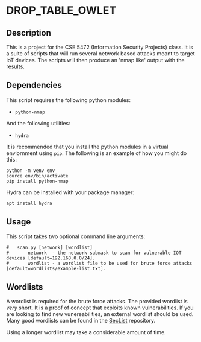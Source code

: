 # DROP_TABLE_OWLET

## Description
This is a project for the CSE 5472 (Information Security Projects) class. It is a suite of scripts that will run several network based attacks meant to target IoT devices. The scripts will then produce an 'nmap like' output with the results.

## Dependencies
This script requires the following python modules: 
- `python-nmap`

And the following utilities:
- `hydra`

It is recommended that you install the python modules in a virtual enviornment using `pip`. The following is an example of how you might do this:
```
python -m venv env
source env/bin/activate
pip install python-nmap
```

Hydra can be installed with your package manager:
```
apt install hydra
```

## Usage
This script takes two optional command line arguments:

```
#   scan.py [network] [wordlist]
#       network  - the network submask to scan for vulnerable IOT devices [default=192.168.0.0/24].
#       wordlist - a wordlist file to be used for brute force attacks [default=wordlists/example-list.txt].
```

## Wordlists
A wordlist is required for the brute force attacks. The provided wordlist is *very* short. It is a proof of concept that exploits known vulnerabilities. If you are looking to find new vunereabilities, an external wordlist should be used. Many good wordlists can be found in the [SecList](https://github.com/danielmiessler/SecLists) repository.

Using a longer wordlist may take a considerable amount of time.
